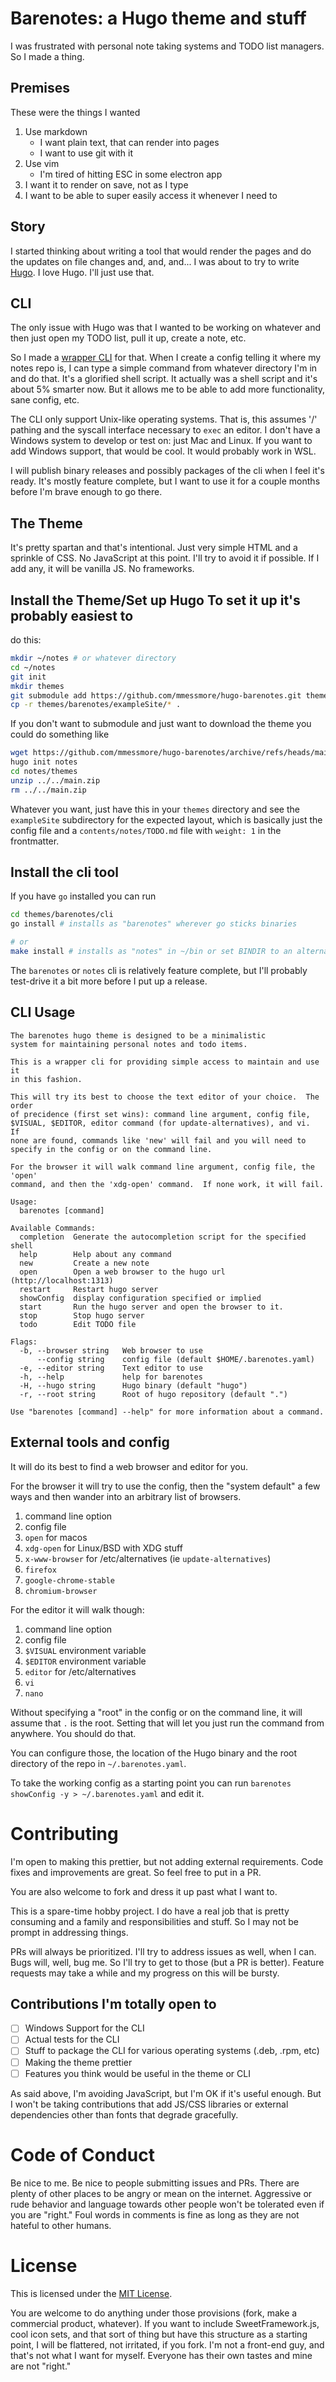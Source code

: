 # Barenotes: a Hugo theme and stuff

I was frustrated with personal note taking systems and TODO list managers.
So I made a thing.

## Premises

These were the things I wanted

1. Use markdown
   - I want plain text, that can render into pages
   - I want to use git with it
2. Use vim
   - I'm tired of hitting ESC in some electron app
3. I want it to render on save, not as I type
4. I want to be able to super easily access it whenever I need to

## Story

I started thinking about writing a tool that would render the pages and do
the updates on file changes and, and, and...  I was about to try to write
[Hugo](https://gohugo.io/).  I love Hugo.  I'll just use that.

## CLI

The only issue with Hugo was that I wanted to be working on whatever and
then just open my TODO list, pull it up, create a note, etc.

So I made a [wrapper CLI](./cli) for that.  When I create a config
telling it where my notes repo is, I can type a simple command from
whatever directory I'm in and do that.  It's a glorified shell script.
It actually was a shell script and it's about 5% smarter now.  But it
allows me to be able to add more functionality, sane config, etc.

The CLI only support Unix-like operating systems.  That is, this assumes '/'
pathing and the syscall interface necessary to `exec` an editor.  I don't
have a Windows system to develop or test on: just Mac and Linux.  If you
want to add Windows support, that would be cool.  It would probably work in
WSL.

I will publish binary releases and possibly packages of the cli when I feel
it's ready.  It's mostly feature complete, but I want to use it for a couple
months before I'm brave enough to go there.


## The Theme

It's pretty spartan and that's intentional.  Just very simple HTML and
a sprinkle of CSS.  No JavaScript at this point.  I'll try to avoid it
if possible.  If I add any, it will be vanilla JS.  No frameworks.

## Install the Theme/Set up Hugo To set it up it's probably easiest to
do this:

```bash
mkdir ~/notes # or whatever directory
cd ~/notes
git init
mkdir themes
git submodule add https://github.com/mmessmore/hugo-barenotes.git themes/barenotes
cp -r themes/barenotes/exampleSite/* .
```

If you don't want to submodule and just want to download the theme you could do
something like
```bash
wget https://github.com/mmessmore/hugo-barenotes/archive/refs/heads/main.zip
hugo init notes
cd notes/themes
unzip ../../main.zip
rm ../../main.zip
```

Whatever you want, just have this in your `themes` directory and see the
`exampleSite` subdirectory for the expected layout, which is basically
just the config file and a `contents/notes/TODO.md` file with `weight: 1`
in the frontmatter.


## Install the cli tool
If you have `go` installed you can run
```bash
cd themes/barenotes/cli
go install # installs as "barenotes" wherever go sticks binaries

# or
make install # installs as "notes" in ~/bin or set BINDIR to an alternate path
```

The `barenotes` or `notes` cli is relatively feature complete, but I'll
probably test-drive it a bit more before I put up a release.


## CLI Usage
```text
The barenotes hugo theme is designed to be a minimalistic
system for maintaining personal notes and todo items.

This is a wrapper cli for providing simple access to maintain and use it
in this fashion.

This will try its best to choose the text editor of your choice.  The order
of precidence (first set wins): command line argument, config file,
$VISUAL, $EDITOR, editor command (for update-alternatives), and vi.  If
none are found, commands like 'new' will fail and you will need to
specify in the config or on the command line.

For the browser it will walk command line argument, config file, the 'open'
command, and then the 'xdg-open' command.  If none work, it will fail.

Usage:
  barenotes [command]

Available Commands:
  completion  Generate the autocompletion script for the specified shell
  help        Help about any command
  new         Create a new note
  open        Open a web browser to the hugo url (http://localhost:1313)
  restart     Restart hugo server
  showConfig  display configuration specified or implied
  start       Run the hugo server and open the browser to it.
  stop        Stop hugo server
  todo        Edit TODO file

Flags:
  -b, --browser string   Web browser to use
      --config string    config file (default $HOME/.barenotes.yaml)
  -e, --editor string    Text editor to use
  -h, --help             help for barenotes
  -H, --hugo string      Hugo binary (default "hugo")
  -r, --root string      Root of hugo repository (default ".")

Use "barenotes [command] --help" for more information about a command.
```

## External tools and config

It will do its best to find a web browser and editor for you.

For the browser it will try to use the config, then the "system default"
a few ways and then wander into an arbitrary list of browsers.

1. command line option
2. config file
3. `open` for macos
4. `xdg-open` for Linux/BSD with XDG stuff
5. `x-www-browser` for /etc/alternatives (ie `update-alternatives`)
6. `firefox`
7. `google-chrome-stable`
8. `chromium-browser`

For the editor it will walk though:

1. command line option
2. config file
3. `$VISUAL` environment variable
4. `$EDITOR` environment variable
5. `editor` for /etc/alternatives
6. `vi`
7. `nano`

Without specifying a "root" in the config or on the command line, it
will assume that `.` is the root.  Setting that will let you just run the
command from anywhere.  You should do that.

You can configure those, the location of the Hugo binary and the root
directory of the repo in `~/.barenotes.yaml`.

To take the working config as a starting point you can run `barenotes
showConfig -y > ~/.barenotes.yaml` and edit it.

# Contributing

I'm open to making this prettier, but not adding external requirements.
Code fixes and improvements are great. So feel free to put in a PR.

You are also welcome to fork and dress it up past what I want to.

This is a spare-time hobby project. I do have a real job that is pretty
consuming and a family and responsibilities and stuff.  So I may not be
prompt in addressing things.

PRs will always be prioritized.  I'll try to address issues as well, when I
can.  Bugs will, well, bug me.  So I'll try to get to those (but a PR is
better).  Feature requests may take a while and my progress on this will
be bursty.

## Contributions I'm totally open to

- [ ] Windows Support for the CLI
- [ ] Actual tests for the CLI
- [ ] Stuff to package the CLI for various operating systems (.deb, .rpm, etc)
- [ ] Making the theme prettier
- [ ] Features you think would be useful in the theme or CLI

As said above, I'm avoiding JavaScript, but I'm OK if it's useful enough.  But
I won't be taking contributions that add JS/CSS libraries or external
dependencies other than fonts that degrade gracefully.

# Code of Conduct

Be nice to me.  Be nice to people submitting issues and PRs.  There are plenty
of other places to be angry or mean on the internet.  Aggressive or rude
behavior and language towards other people won't be tolerated even if you are
"right."  Foul words in comments is fine as long as they are not hateful to
other humans.

# License

This is licensed under the [MIT License](./LICENSE).

You are welcome to do anything under those provisions (fork, make a commercial
product, whatever).  If you want to include SweetFramework.js, cool icon sets,
and that sort of thing but have this structure as a starting point, I will be
flattered, not irritated, if you fork.  I'm not a front-end guy, and that's not
what I want for myself.  Everyone has their own tastes and mine are not
"right."
